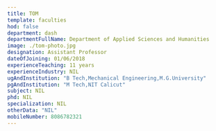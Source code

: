 ```yaml
---
title: TOM
template: faculties
hod: false
department: dash
departmentFullName: Department of Applied Sciences and Humanities
image: ./tom-photo.jpg
designation: Assistant Professor
dateOfJoining: 01/06/2018
experienceTeaching: 11 years
experienceIndustry: NIL
ugAndInstitution: "B Tech,Mechanical Engineering,M.G.University"
pgAndInstitution: "M Tech,NIT Calicut"
subject: NIL
phd: NIL
specialization: NIL
otherData: "NIL"
mobileNumber: 8086782321
---
```

